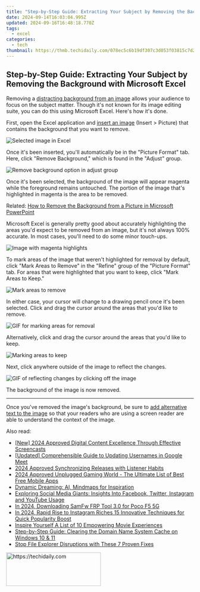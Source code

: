 ```yaml
---
title: "Step-by-Step Guide: Extracting Your Subject by Removing the Background with Microsoft Excel"
date: 2024-09-14T16:03:04.995Z
updated: 2024-09-16T16:48:18.770Z
tags:
  - excel
categories:
  - tech
thumbnail: https://thmb.techidaily.com/078ec5c6b19df307c3d053f03815c7d21ecece8ed3226ebe1d118a70909568e6.jpg
---
```


## Step-by-Step Guide: Extracting Your Subject by Removing the Background with Microsoft Excel

Removing a [distracting background from an image](https://youtube-stream.techidaily.com/new-film-substitutes-to-stream-top-7-picks/) allows your audience to focus on the subject matter. Though it's not known for its image editing suite, you can do this using Microsoft Excel. Here's how it's done.

 First, open the Excel application and [insert an image](https://fox-boxes.techidaily.com/simplified-steps-for-photo-motion-blur-in-photoshop/) (Insert > Picture) that contains the background that you want to remove.

![Selected image in Excel](https://static1.howtogeekimages.com/wordpress/wp-content/uploads/2021/01/Selected-image-in-Excel.png) 

 Once it's been inserted, you'll automatically be in the "Picture Format" tab. Here, click "Remove Background," which is found in the "Adjust" group.

![Remove background option in adjust group](https://static1.howtogeekimages.com/wordpress/wp-content/uploads/2021/01/Remove-background-option-in-adjust-group.png) 

 Once it's been selected, the background of the image will appear magenta while the foreground remains untouched. The portion of the image that's highlighted in magenta is the area to be removed.

Related: [How to Remove the Background from a Picture in Microsoft PowerPoint](https://fox-glue.techidaily.com/diving-into-movavis-premium-video-tools-edition/) 

 Microsoft Excel is generally pretty good about accurately highlighting the areas you'd expect to be removed from an image, but it's not always 100% accurate. In most cases, you'll need to do some minor touch-ups.

![Image with magenta highlights](https://static1.howtogeekimages.com/wordpress/wp-content/uploads/2021/01/Image-with-magenta-highlights.png) 

 To mark areas of the image that weren't highlighted for removal by default, click "Mark Areas to Remove" in the "Refine" group of the "Picture Format" tab. For areas that were highlighted that you want to keep, click "Mark Areas to Keep."

![Mark areas to remove](https://static1.howtogeekimages.com/wordpress/wp-content/uploads/2021/01/Mark-areas-to-remove-1.png) 

 In either case, your cursor will change to a drawing pencil once it's been selected. Click and drag the cursor around the areas that you'd like to remove.

![GIF for marking areas for removal](https://static1.howtogeekimages.com/wordpress/wp-content/uploads/2021/01/GIF-for-marking-areas-for-removal.gif) 

 Alternatively, click and drag the cursor around the areas that you'd like to keep.

![Marking areas to keep](https://static1.howtogeekimages.com/wordpress/wp-content/uploads/2021/01/Marking-areas-to-keep.gif) 

 Next, click anywhere outside of the image to reflect the changes.

![GIF of reflecting changes by clicking off the image](https://static1.howtogeekimages.com/wordpress/wp-content/uploads/2021/01/GIF-of-reflecting-changes-by-clicking-off-the-image.gif) 

 The background of the image is now removed.

---

 Once you've removed the image's background, be sure to [add alternative text to the image](https://instagram-video-files.techidaily.com/new-2024-approved-how-to-upload-and-post-gifs-onto-instagram-4-steps/) so that your readers who are using a screen reader are able to understand the context of the image.

<ins class="adsbygoogle"
     style="display:block"
     data-ad-format="autorelaxed"
     data-ad-client="ca-pub-7571918770474297"
     data-ad-slot="1223367746"></ins>

<ins class="adsbygoogle"
     style="display:block"
     data-ad-client="ca-pub-7571918770474297"
     data-ad-slot="8358498916"
     data-ad-format="auto"
     data-full-width-responsive="true"></ins>

<span class="atpl-alsoreadstyle">Also read:</span>
<div><ul>
<li><a href="https://screen-activity-recording.techidaily.com/new-2024-approved-digital-content-excellence-through-effective-screencasts/"><u>[New] 2024 Approved Digital Content Excellence Through Effective Screencasts</u></a></li>
<li><a href="https://on-screen-recording.techidaily.com/updated-comprehensible-guide-to-updating-usernames-in-google-meet/"><u>[Updated] Comprehensible Guide to Updating Usernames in Google Meet</u></a></li>
<li><a href="https://some-guidance.techidaily.com/2024-approved-synchronizing-releases-with-listener-habits/"><u>2024 Approved Synchronizing Releases with Listener Habits</u></a></li>
<li><a href="https://screen-activity-recording.techidaily.com/2024-approved-unplugged-gaming-world-the-ultimate-list-of-best-free-mobile-apps/"><u>2024 Approved Unplugged Gaming World - The Ultimate List of Best Free Mobile Apps</u></a></li>
<li><a href="https://tech-haven.techidaily.com/dynamic-dreaming-ai-mindmaps-for-inspiration/"><u>Dynamic Dreaming: AI, Mindmaps for Inspiration</u></a></li>
<li><a href="https://win-forum.techidaily.com/exploring-social-media-giants-insights-into-facebook-twitter-instagram-and-youtube-usage/"><u>Exploring Social Media Giants: Insights Into Facebook, Twitter, Instagram and YouTube Usage</u></a></li>
<li><a href="https://easy-unlock-android.techidaily.com/in-2024-downloading-samfw-frp-tool-30-for-poco-f5-5g-by-drfone-android/"><u>In 2024, Downloading SamFw FRP Tool 3.0 for Poco F5 5G</u></a></li>
<li><a href="https://instagram-clips.techidaily.com/in-2024-rapid-rise-to-instagram-riches-15-innovative-techniques-for-quick-popularity-boost/"><u>In 2024, Rapid Rise to Instagram Riches 15 Innovative Techniques for Quick Popularity Boost</u></a></li>
<li><a href="https://extra-information.techidaily.com/inspire-yourself-a-list-of-10-empowering-movie-experiences/"><u>Inspire Yourself A List of 10 Empowering Movie Experiences</u></a></li>
<li><a href="https://win-forum.techidaily.com/step-by-step-guide-clearing-the-domain-name-system-cache-on-windows-10-and-11/"><u>Step-by-Step Guide: Clearing the Domain Name System Cache on Windows 10 & 11</u></a></li>
<li><a href="https://win-forum.techidaily.com/stop-file-explorer-disruptions-with-these-7-proven-fixes/"><u>Stop File Explorer Disruptions with These 7 Proven Fixes</u></a></li>
</ul></div>

<!-- affiliate ads begin -->
<a href="https://25home.pxf.io/c/5597632/2123473/16836" target="_top" id="2123473">
  <img src="//a.impactradius-go.com/display-ad/16836-2123473" border="0" alt="https://techidaily.com" width="254" height="90"/>
</a>
<img height="0" width="0" src="https://25home.pxf.io/i/5597632/2123473/16836" style="position:absolute;visibility:hidden;" border="0" />
<!-- affiliate ads end -->

